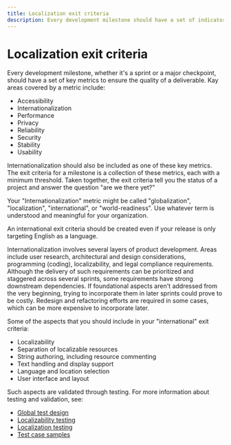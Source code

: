 ```yaml
---
title: Localization exit criteria
description: Every development milestone should have a set of indicators for key areas to ensure quality. This article suggests ways of defining localization exit criteria for these milestones.
---
```


# Localization exit criteria

Every development milestone, whether it's a sprint or a major checkpoint, should have a set of key metrics to ensure the quality of a deliverable.
Kay areas covered by a metric include:

* Accessibility
* Internationalization
* Performance
* Privacy
* Reliability
* Security
* Stability
* Usability

Internationalization should also be included as one of these key metrics.
The exit criteria for a milestone is a collection of these metrics, each with a minimum threshold.
Taken together, the exit criteria tell you the status of a project and answer the question "are we there yet?"

Your "Internationalization" metric might be called "globalization", "localization", "international", or "world-readiness".
Use whatever term is understood and meaningful for your organization.

An international exit criteria should be created even if your release is only targeting English as a language.

Internationalization involves several layers of product development.
Areas include user research, architectural and design considerations, programming (coding), localizability, and legal compliance requirements.
Although the delivery of such requirements can be prioritized and staggered across several sprints, some requirements have strong downstream dependencies.
If foundational aspects aren't addressed from the very beginning, trying to incorporate them in later sprints could prove to be costly.
Redesign and refactoring efforts are required in some cases, which can be more expensive to incorporate later.

Some of the aspects that you should include in your "international" exit criteria:

* Localizability
* Separation of localizable resources
* String authoring, including resource commenting
* Text handling and display support
* Language and location selection
* User interface and layout

Such aspects are validated through testing.
For more information about testing and validation, see:

* [Global test design](../testing/globalization-of-the-test.md)
* [Localizability testing](../testing/localizability-testing.md)
* [Localization testing](../testing/localization-testing.md)
* [Test case samples](../testing/sample-international-test-cases.md)
